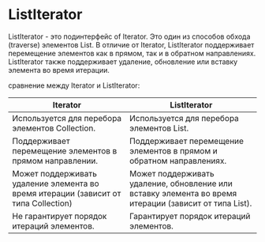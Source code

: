 # ListIterator

ListIterator - это подинтерфейс of Iterator. Это один из способов обхода (traverse) элементов List. 
В отличие от Iterator, ListIterator поддерживает перемещение элементов как в прямом, 
так и в обратном направлениях. 
ListIterator также поддерживает удаление, обновление или вставку элемента во время итерации.

сравнение между Iterator и ListIterator:

| Iterator      |	  ListIterator |
|---------------|------------------|
|Используется для перебора элементов Collection. |Используется для перебора элементов List.|
|Поддерживает перемещение элементов в прямом направлении. |Поддерживает перемещение элементов в прямом и обратном направлениях.|
|Может поддерживать удаление элемента во время итерации (зависит от типа Collection) |Может поддерживать удаление, обновление или вставку элемента во время итерации (зависит от типа List).|
|Не гарантирует порядок итераций элементов. |Гарантирует порядок итераций элементов. |


